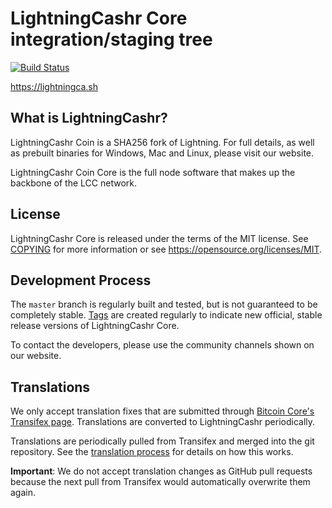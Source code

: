 LightningCashr Core integration/staging tree
=====================================

[![Build Status](https://travis-ci.org/lightningcashr-project/lightningcashr.svg?branch=master)](https://travis-ci.org/lightningcashr-project/lightningcashr)

https://lightningca.sh

What is LightningCashr?
---------------------

LightningCashr Coin is a SHA256 fork of Lightning. For full details, as well as prebuilt binaries for 
Windows, Mac and Linux, please visit our website.

LightningCashr Coin Core is the full node software that makes up the backbone of the LCC network.

License
-------

LightningCashr Core is released under the terms of the MIT license. See [COPYING](COPYING) for more
information or see https://opensource.org/licenses/MIT.

Development Process
-------------------

The `master` branch is regularly built and tested, but is not guaranteed to be
completely stable. [Tags](https://github.com/lightningcashr-project/lightningcashr/tags) are created
regularly to indicate new official, stable release versions of LightningCashr Core.

To contact the developers, please use the community channels shown on our website.

Translations
------------

We only accept translation fixes that are submitted through [Bitcoin Core's Transifex page](https://www.transifex.com/projects/p/bitcoin/).
Translations are converted to LightningCashr periodically.

Translations are periodically pulled from Transifex and merged into the git repository. See the
[translation process](doc/translation_process.md) for details on how this works.

**Important**: We do not accept translation changes as GitHub pull requests because the next
pull from Transifex would automatically overwrite them again.
